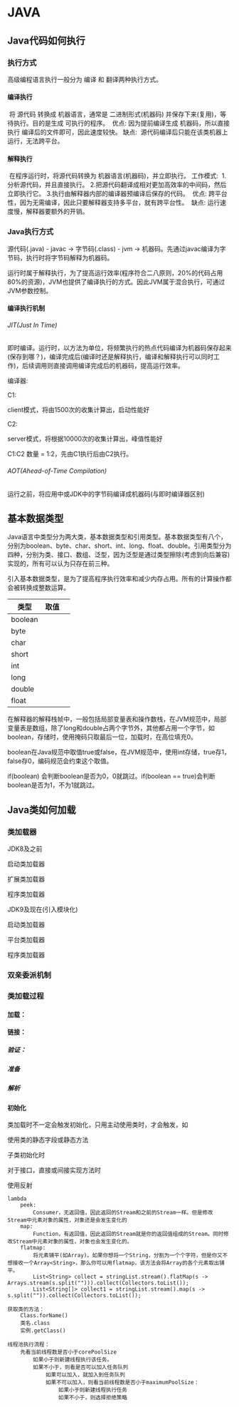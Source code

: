 # JAVA

## Java代码如何执行

### 执行方式

高级编程语言执行一般分为 编译 和 翻译两种执行方式。

#### 编译执行

​		将 源代码 转换成 机器语言，通常是 二进制形式(机器码) 并保存下来(复用)，等待执行。目的是生成 可执行的程序。
​		优点:
​			因为提前编译生成 机器码，所以直接执行 编译后的文件即可，因此速度较快。
​		缺点:
​			源代码编译后只能在该类机器上运行，无法跨平台。

#### 解释执行

​		在程序运行时，将源代码转换为 机器语言(机器码)，并立即执行。
​		工作模式:
​			1.分析源代码，并且直接执行。
​			2.把源代码翻译成相对更加高效率的中间码，然后立即执行它。
​			3.执行由解释器内部的编译器预编译后保存的代码。
​		优点:
​			跨平台性，因为无需编译，因此只要解释器支持多平台，就有跨平台性。
​		缺点:
​			运行速度慢，解释器要额外的开销。

### Java执行方式

源代码(.java) - javac -> 字节码(.class) - jvm -> 机器码。先通过javac编译为字节码，执行时将字节码解释为机器码。

运行时属于解释执行，为了提高运行效率(程序符合二八原则，20%的代码占用80%的资源)，JVM也提供了编译执行的方式。因此JVM属于混合执行，可通过JVM参数控制。

#### 编译执行机制		

###### JIT(Just In Time)

即时编译。运行时，以方法为单位，将频繁执行的热点代码编译为机器码保存起来(保存到哪？)，编译完成后(编译时还是解释执行，编译和解释执行可以同时工作)，后续调用则直接调用编译完成后的机器码，提高运行效率。

编译器:

C1:

client模式，将由1500次的收集计算出，启动性能好

C2:

server模式，将根据10000次的收集计算出，峰值性能好

C1:C2 数量 = 1:2，先由C1执行后由C2执行。

###### AOT(Ahead-of-Time Compilation)

运行之前，将应用中或JDK中的字节码编译成机器码(与即时编译器区别)

## 基本数据类型

Java语言中类型分为两大类，基本数据类型和引用类型。基本数据类型有八个，分别为boolean、byte、char、short、int、long、float、double。引用类型分为四种，分别为类、接口、数组、泛型，因为泛型是通过类型擦除(考虑到向后兼容)实现的，所有可以认为只存在前三种。

引入基本数据类型，是为了提高程序执行效率和减少内存占用。所有的计算操作都会被转换成整数运算。

| 类型    | 取值 |      |
| ------- | ---- | ---- |
| boolean |      |      |
| byte    |      |      |
| char    |      |      |
| short   |      |      |
| int     |      |      |
| long    |      |      |
| double  |      |      |
| float   |      |      |

在解释器的解释栈帧中，一般包括局部变量表和操作数栈，在JVM规范中，局部变量表是数组，除了long和double占两个字节外，其他都占用一个字节，如boolean，存储时，使用掩码只取最后一位，加载时，在高位填充0。



boolean在Java规范中取值true或false，在JVM规范中，使用int存储，true存1，false存0，编码规范会约束这个取值。

if(boolean) 会判断boolean是否为0，0就跳过。if(boolean == true)会判断boolean是否为1，不为1就跳过。



## Java类如何加载

### 类加载器

JDK8及之前

启动类加载器

扩展类加载器

程序类加载器

JDK9及现在(引入模块化)

启动类加载器

平台类加载器

程序类加载器

### 双亲委派机制

### 类加载过程

#### 加载：

#### 链接：

##### 验证：

##### 准备

##### 解析

#### 初始化



类加载时不一定会触发初始化，只用主动使用类时，才会触发，如

使用类的静态字段或静态方法

子类初始化时

对于接口，直接或间接实现方法时

使用反射



	
	lambda
	 	peek:
	 		Consumer，无返回值，因此返回的Stream和之前的Stream一样。但是修改Stream中元素对象的属性，对象还是会发生变化的
	 	map:
	 		Function，有返回值，因此返回的Stream就是你的返回值组成的Stream。同时修改Stream中元素对象的属性，对象也会发生变化的。
	 	flatmap:
	 		将元素铺平(如Array)。如果你想将一个String，分割为一个个字符，但是你又不想接收一个Array<String>，那么你可以用flatmap，该方法会将Array的各个元素取出铺平。
	 		List<String> collect = stringList.stream().flatMap(s -> Arrays.stream(s.split(""))).collect(Collectors.toList());
	 		List<String[]> collect1 = stringList.stream().map(s -> s.split("")).collect(Collectors.toList());
	
	获取类的方法：
		Class.forName()
		类名.class
		实例.getClass()
	
	线程池执行流程：
		先看当前线程数是否小于corePoolSize
			如果小于则新建线程执行该任务。
			如果不小于，则看是否可以加入任务队列
				如果可以加入，就加入到任务队列
				如果不可以加入，则看当前线程数是否小于maximumPoolSize：
					如果小于则新建线程执行任务
					如果不小于，则选择拒绝策略

